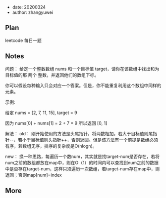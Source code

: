 - date: 20200324 
- author: zhangyuwei

## Plan
leetcode 每日一题
## Notes
问题：
给定一个整数数组 nums 和一个目标值 target，请你在该数组中找出和为目标值的那 两个 整数，并返回他们的数组下标。

你可以假设每种输入只会对应一个答案。但是，你不能重复利用这个数组中同样的元素。

示例:

给定 nums = [2, 7, 11, 15], target = 9

因为 nums[0] + nums[1] = 2 + 7 = 9
所以返回 [0, 1]

解法：
old：
刚开始使用的方法是头尾指针，将两数相加，若大于目标值则尾指针--，若小于目标值则头指针++，否则返回。但是该方法有一个前提是数组必须有序，若数组无序，排序的复杂度是O(nlogn)。

new：
换一种思路，每遍历一个数num，其实就是找target-num是否存在，若将num之前的数组都放在map中，则在O（1）的时间内可以查找到num之前的数据中是否存在target-num，这样只须遍历一次数组，若target-num存在map中，则返回；否则map[num]=index
## More
